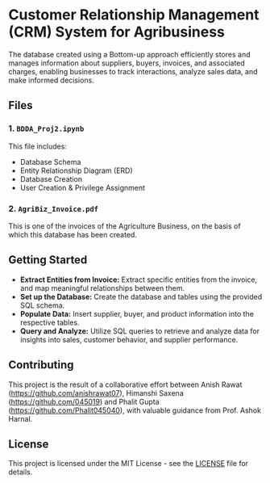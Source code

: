 # Customer Relationship Management (CRM) System for Agribusiness
The database created using a Bottom-up approach efficiently stores and manages information about suppliers, buyers, invoices, and associated charges, enabling businesses to track interactions, analyze sales data, and make informed decisions.

## Files

### 1. `BDDA_Proj2.ipynb`
This file includes:
- Database Schema
- Entity Relationship Diagram (ERD)
- Database Creation
- User Creation & Privilege Assignment

### 2. `AgriBiz_Invoice.pdf`
This is one of the invoices of the Agriculture Business, on the basis of which this database has been created.

## Getting Started

- **Extract Entities from Invoice:** Extract specific entities from the invoice, and map meaningful relationships between them.
- **Set up the Database:** Create the database and tables using the provided SQL schema.
- **Populate Data:** Insert supplier, buyer, and product information into the respective tables.
- **Query and Analyze:** Utilize SQL queries to retrieve and analyze data for insights into sales, customer behavior, and supplier performance.

## Contributing

This project is the result of a collaborative effort between Anish Rawat (https://github.com/anishrawat07), Himanshi Saxena (https://github.com/045019) and Phalit Gupta (https://github.com/Phalit045040), with valuable guidance from Prof. Ashok Harnal. 

## License

This project is licensed under the MIT License - see the [LICENSE](LICENSE) file for details.
